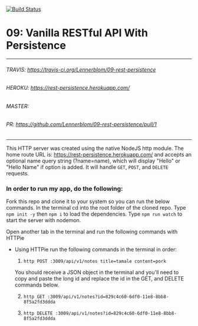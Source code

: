 [![Build Status](https://travis-ci.org/Lennerblom/09-rest-persistence.svg?branch=master)](https://travis-ci.org/Lennerblom/09-rest-persistence)

# 09: Vanilla RESTful API With Persistence
___
###### TRAVIS: https://travis-ci.org/Lennerblom/09-rest-persistence
###### HEROKU: https://rest-persistence.herokuapp.com/
###### MASTER:
###### PR: https://github.com/Lennerblom/09-rest-persistence/pull/1
___
This HTTP server was created using the native NodeJS http module.  The home route URL is: https://rest-persistence.herokuapp.com/ and accepts an optional name query string (?name=name), which will display "Hello" or "Hello Name" if option is added.  It will handle `GET`, `POST`, and `DELETE` requests. 

### **In order to run my app, do the following:**

Fork this repo and clone it to your system so you can run the below commands.  In the terminal cd into the root folder of the cloned repo.  Type `npm init -y` then `npm i` to load the dependencies. Type `npm run watch` to start the server with nodemon.

Open another tab in the terminal and run the following commands with HTTPie

* Using HTTPie run the following commands in the terminal in order:

  1. `http POST :3009/api/v1/notes title=tamale content=pork`

  You should receive a JSON object in the terminal and you'll need to copy and paste the long id and replace the id in the GET, and DELETE commands below.

  2. `http GET :3009/api/v1/notes?id=829c4c60-6df0-11e8-8bb8-8f5a2fd3ddda`

  3. `http DELETE :3009/api/v1/notes?id=829c4c60-6df0-11e8-8bb8-8f5a2fd3ddda`
